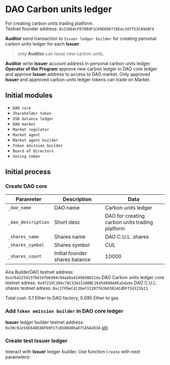 # DAO Carbon units ledger
For creating carbon units trading platform.  
Testnet founder address: `0x236EdcF07D0dF1C09E096719Eec3d7f53C8468F4`

**Auditor** send transaction to `Issuer ledger builder` for creating personal carbon units ledger for each **Issuer**.
> only **Auditor** can issue new carbon units.

**Auditor** write **Issuer** account address in personal carbon units ledger. **Operator of the Program** approve new carbon ledger in DAO core ledger and approve **Issuer** address to access to DAO market. Only approved  **Issuer** and approved carbon units ledger tokens can trade on Market.

## Initial modules
- `DAO core`
- `Shareholder token`
- `USD balance ledger`
- `DAO market`
- `Market regulator`
- `Market agent`
- `Market agent builder`
- `Token emission builder`
- `Board of Directors`
- `Voting token`

## Initial process

### Create DAO core

Parameter | Description | Data
---------|----------|-------
`_dao_name` | DAO name | Carbon units ledger
`_dao_description` | Short desc| DAO for creating carbon units trading platform
`_shares_name` | Shares name | DAO C.U.L. shares
`_shares_symbol` | Shares symbol | CUL
`_shares_count` | Initial founder shares balance | 10000

Aira BuilderDAO testnet address: `0xa76422591378d14fb6d94c9da48a42498d8b51da`
DAO Carbon units ledger core testnet adress: `0x97219C304cf8C32A15100BC26458890A9Ea5dade`
DAO C.U.L. shares testnet adress: `0xc27FDeCd130eF31397f63b03024CdDFf3d121b13`

Total cost: 0.1 Ether to DAO factory, 0.085 Ether to gas

### Add `Token emission builder` in DAO core ledger

**Issuer** ledger builder testnet address: `0x30c92e56E648E80F69F1fcB580d86aE7CA5A2D3A` [abi](https://github.com/airalab/core/blob/master/abi/builder/BuilderTokenEmission.json)

### Create test **Issuer** ledger

Interact with **Issuer** ledger builder. Use function `Create` with next parameters:
